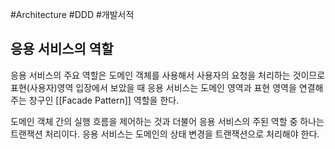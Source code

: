 #Architecture #DDD #개발서적 


## 응용 서비스의 역할

응용 서비스의 주요 역할은 도메인 객체를 사용해서 사용자의 요청을 처리하는 것이므로 표현(사용자)영역 입장에서 보았을 때 응용 서비스는 도메인 영역과 표현 영역을 연결해 주는 창구인 [[Facade Pattern]] 역할을 한다.

도메인 객체 간의 실행 흐름을 제어하는 것과 더불어 응용 서비스의 주된 역할 중 하나는 트랜잭션 처리이다. 응용 서비스는 도메인의 상태 변경을 트랜잭션으로 처리해야 한다.